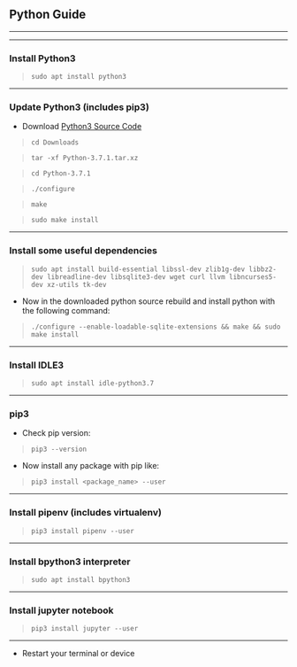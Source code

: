 ## Python Guide

***

***

### Install Python3
> `sudo apt install python3`


***

### Update Python3 (includes pip3)
* Download [Python3 Source Code](https://www.python.org/downloads/source/)

> `cd Downloads `

> `tar -xf Python-3.7.1.tar.xz`

> `cd Python-3.7.1`

> `./configure`

> `make`

> `sudo make install`


***

### Install some useful dependencies

> `sudo apt install build-essential libssl-dev zlib1g-dev libbz2-dev libreadline-dev libsqlite3-dev wget curl llvm libncurses5-dev xz-utils tk-dev`

* Now in the downloaded python source rebuild and install python with the following command: 

> `./configure --enable-loadable-sqlite-extensions && make && sudo make install`
***


### Install IDLE3
> `sudo apt install idle-python3.7`


***

### pip3

* Check pip version:

> `pip3 --version`

* Now install any package with pip like:

> `pip3 install <package_name> --user`


***

### Install pipenv (includes virtualenv)
> `pip3 install pipenv --user`


***

### Install bpython3 interpreter
> `sudo apt install bpython3`


***

### Install jupyter notebook
> `pip3 install jupyter --user`


***

* Restart your terminal or device
